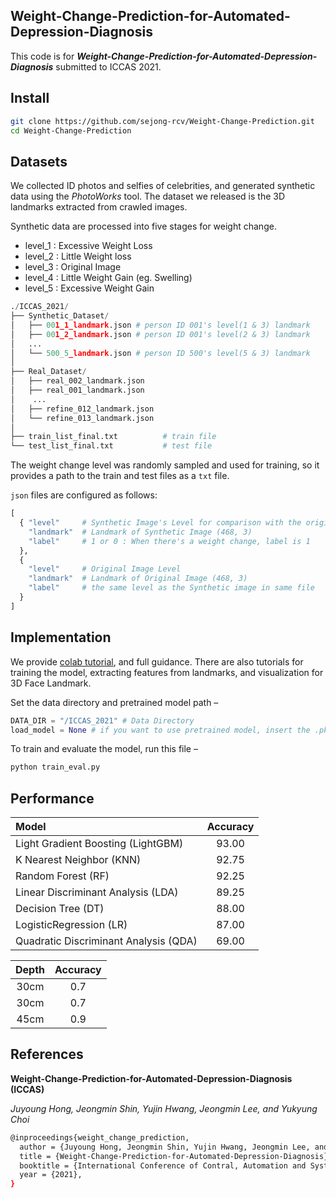 ## Weight-Change-Prediction-for-Automated-Depression-Diagnosis

This code is for ***Weight-Change-Prediction-for-Automated-Depression-Diagnosis*** submitted to ICCAS 2021.

## Install

```bash
git clone https://github.com/sejong-rcv/Weight-Change-Prediction.git
cd Weight-Change-Prediction
```

## Datasets

We collected ID photos and selfies of celebrities, and generated synthetic data using the *PhotoWorks* tool. 
The dataset we released is the 3D landmarks extracted from crawled images.

Synthetic data are processed into five stages for weight change.

- level_1 : Excessive Weight Loss
- level_2 : Little Weight loss
- level_3 : Original Image
- level_4 : Little Weight Gain (eg. Swelling)
- level_5 : Excessive Weight Gain

```python
./ICCAS_2021/
├── Synthetic_Dataset/
│   ├── 001_1_landmark.json # person ID 001's level(1 & 3) landmark
│   ├── 001_2_landmark.json # person ID 001's level(2 & 3) landmark
│   ... 
│   └── 500_5_landmark.json # person ID 500's level(5 & 3) landmark
│
├── Real_Dataset/
│   ├── real_002_landmark.json
│   ├── real_001_landmark.json
│    ... 
│   ├── refine_012_landmark.json
│   └── refine_013_landmark.json
│
├── train_list_final.txt          # train file
└── test_list_final.txt           # test file 
```
The weight change level was randomly sampled and used for training, so it provides a path to the train and test files as a `txt` file.

`json` files are configured as follows:
```python
[
  { "level"     # Synthetic Image's Level for comparison with the original
    "landmark"  # Landmark of Synthetic Image (468, 3)
    "label"     # 1 or 0 : When there's a weight change, label is 1
  }, 
  {
    "level"     # Original Image Level
    "landmark"  # Landmark of Original Image (468, 3)
    "label"     # the same level as the Synthetic image in same file
  }
]
```



## Implementation

We provide [colab tutorial](Weight-Change-Prediction/Weight_Change_Prediction_for_Automated_Depression_Diagnosis), and full guidance. There are also tutorials for training the model, extracting features from landmarks, and visualization for 3D Face Landmark.


Set the data directory and pretrained model path –
```python
DATA_DIR = "/ICCAS_2021" # Data Directory
load_model = None # if you want to use pretrained model, insert the .pkl file path
```

To train and evaluate the model, run this file –

```bash
python train_eval.py
```

## Performance

| Model | Accuracy |
| :--- | :---: |
| Light Gradient Boosting (LightGBM)   | 93.00 |
| K Nearest Neighbor (KNN)             | 92.75 |
|Random Forest (RF)                    | 92.25 | 
|Linear Discriminant Analysis (LDA)    | 89.25 | 
|Decision Tree (DT)                    | 88.00 | 
|LogisticRegression (LR)               | 87.00 | 
|Quadratic Discriminant Analysis (QDA) | 69.00 | 


| Depth | Accuracy |
| :---: |  :---:   |
| 30cm  |   0.7    |
| 30cm  |   0.7    |
| 45cm  |   0.9    |

## References

**Weight-Change-Prediction-for-Automated-Depression-Diagnosis (ICCAS)**

*Juyoung Hong, Jeongmin Shin, Yujin Hwang, Jeongmin Lee, and Yukyung Choi*

```bash
@inproceedings{weight_change_prediction,
  author = {Juyoung Hong, Jeongmin Shin, Yujin Hwang, Jeongmin Lee, and Yukyung Choi},
  title = {Weight-Change-Prediction-for-Automated-Depression-Diagnosis},
  booktitle = {International Conference of Contral, Automation and Systems(ICCAS)},
  year = {2021},
}
```
